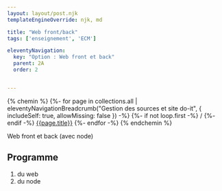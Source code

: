 ```yaml
---
layout: layout/post.njk 
templateEngineOverride: njk, md

title: "Web front/back"
tags: ['enseignement', 'ECM']

eleventyNavigation:
  key: "Option : Web front et back"
  parent: 2A
  order: 2


---
```


{% chemin %}
{%- for page in collections.all | eleventyNavigationBreadcrumb("Gestion des sources et site do-it", { includeSelf: true, allowMissing: false  }) -%}
{%- if not loop.first -%}<span style="padding-left: 0.25rem;padding-right:.25rem">/</span>{%- endif -%} <a href="{{ page.url | url }}">{{page.title}}</a>
{%- endfor -%}
{% endchemin %}

<!-- début résumé -->

Web front et back (avec node)

<!-- fin résumé -->

## Programme

1. du web
2. du node
